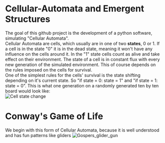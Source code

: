 # Cellular-Automata and Emergent Structures
The goal of this github project is the development of a python software, simulating "Cellular Automata".<br/>
Cellular Automata are cells, which usually are in one of two **states**, 0 or 1. If a cell is in the state "0" it is in the dead state, meaning it won't have any influence on the cells around it. In the "1" state cells count as alive and take effect on their environment. The state of a cell is in constant flux with every new generation of the simulated environment. This of course depends on the rules imposed on the cells for survival.<br/>
One of the simplest rules for the cells' survival is the state shifting depending on it's current state. So "if state = 0: state = 1" and "if state = 1: state = 0".
This is what one generation on a randomly generated ten by ten board would look like:<br/>
![Cell state change](https://github.com/sekkurocode/Cellular-Automata/assets/119047235/bc2db8f4-dd17-4b28-bae5-cf3a1b29dcb1)


# Conway's Game of Life
We begin with this form of Cellular Automata, because it is well understood and has fun patterns like gliders
![Gospers_glider_gun](https://github.com/sekkurocode/Cellular-Automata/assets/119047235/81cd2731-14f0-4f80-906c-382c1ce6aa6b)
